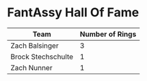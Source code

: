 # FantAssy Hall Of Fame

Team|Number of Rings
----|---------------
Zach Balsinger|3
Brock Stechschulte|1
Zach Nunner|1
